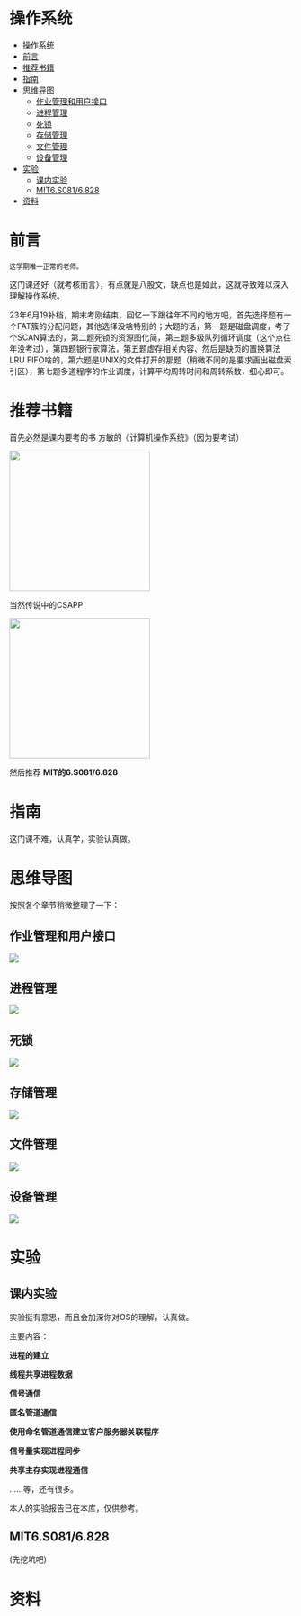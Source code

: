 # 操作系统
- [操作系统](#操作系统)
- [前言](#前言)
- [推荐书籍](#推荐书籍)
- [指南](#指南)
- [思维导图](#思维导图)
  - [作业管理和用户接口](#作业管理和用户接口)
  - [进程管理](#进程管理)
  - [死锁](#死锁)
  - [存储管理](#存储管理)
  - [文件管理](#文件管理)
  - [设备管理](#设备管理)
- [实验](#实验)
  - [课内实验](#课内实验)
  - [MIT6.S081/6.828](#mit6s0816828)
- [资料](#资料)

# 前言
    这学期唯一正常的老师。

这门课还好（就考核而言），有点就是八股文，缺点也是如此，这就导致难以深入理解操作系统。

23年6月19补档，期末考刚结束，回忆一下跟往年不同的地方吧，首先选择题有一个FAT簇的分配问题，其他选择没啥特别的；大题的话，第一题是磁盘调度，考了个SCAN算法的，第二题死锁的资源图化简，第三题多级队列循环调度（这个点往年没考过），第四题银行家算法，第五题虚存相关内容、然后是缺页的置换算法LRU FIFO啥的，第六题是UNIX的文件打开的那题（稍微不同的是要求画出磁盘索引区），第七题多道程序的作业调度，计算平均周转时间和周转系数，细心即可。

# 推荐书籍
首先必然是课内要考的书 方敏的《计算机操作系统》（因为要考试）
<div><img src="../../images/os-book1.png" width=250 /></div>

当然传说中的CSAPP
<div><img src="../../images/arch-book3.jpg" width=250 /></div>

然后推荐 **MIT的6.S081/6.828**

# 指南
这门课不难，认真学，实验认真做。

# 思维导图
按照各个章节稍微整理了一下：

## 作业管理和用户接口
<div><img src="ch2作业管理和用户接口.png" /></div>

## 进程管理
<div><img src="ch3进程管理.png" /></div>

## 死锁
<div><img src="ch4死锁.png" /></div>

## 存储管理
<div><img src="ch5存储管理.png" /></div>

## 文件管理
<div><img src="ch6文件管理.png" /></div>

## 设备管理
<div><img src="ch7设备管理.png" /></div>

# 实验

## 课内实验
实验挺有意思，而且会加深你对OS的理解，认真做。

主要内容：

**进程的建立**

**线程共享进程数据**

**信号通信**

**匿名管道通信**

**使用命名管道通信建立客户服务器关联程序**

**信号量实现进程同步**

**共享主存实现进程通信**

......等，还有很多。

本人的实验报告已在本库，仅供参考。 

## MIT6.S081/6.828

(先挖坑吧)

# 资料
